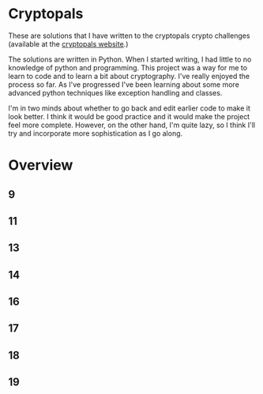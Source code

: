 <h1> Cryptopals </h1>


These are solutions that I have written to the cryptopals crypto challenges (available at the <a href="cryptopals.com"> cryptopals website</a>.)

The solutions are written in Python. When I started writing, I had little to no knowledge of python and programming.
This project was a way for me to learn to code and to learn a bit about cryptography. I've really enjoyed the process so far. As I've progressed I've been learning about some more advanced python techniques like exception handling and classes.

I'm in two minds about whether to go back and edit earlier code to make it look better. I think it would be good practice and it would make the project feel more complete.
However, on the other hand, I'm quite lazy, so I think I'll try and incorporate more sophistication as I go along.

<h1>Overview </h1>

<h2> 9 </h2>

<h2> 11 </h2>

<h2> 13 </h2>

<h2> 14 </h2>

<h2> 16 </h2>

<h2> 17 </h2>

<h2> 18 </h2>

<h2> 19 </h2>
